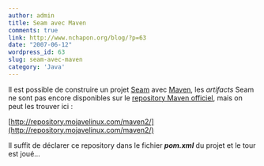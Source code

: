 ```yaml
---
author: admin
title: Seam avec Maven
comments: true
link: http://www.nchapon.org/blog/?p=63
date: "2007-06-12"
wordpress_id: 63
slug: seam-avec-maven
category: 'Java'
---
```


Il est possible de construire un projet [Seam](http://www.jboss.com/products/seam) avec [Maven](http://maven.apache.org/), les _artifacts_ Seam ne sont pas encore disponibles sur le [repository Maven officiel](http://repo1.maven.org/maven2), mais on peut les trouver ici  :

[http://repository.mojavelinux.com/maven2/](http://repository.mojavelinux.com/maven2/)

Il suffit de déclarer ce repository dans le fichier _**pom.xml**_ du projet et le tour est joué...
